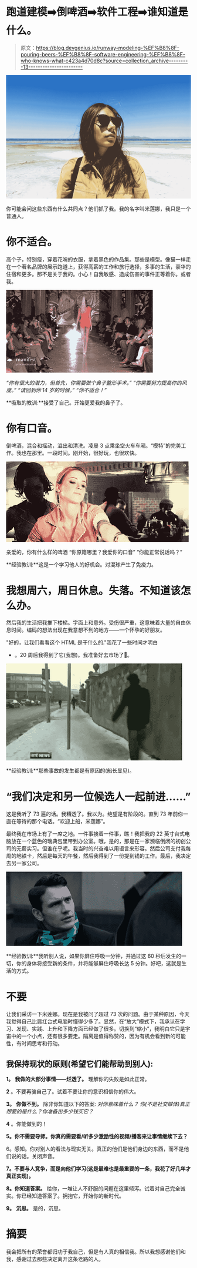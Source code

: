 # 跑道建模➡️倒啤酒➡️软件工程➡️谁知道是什么。

> 原文：<https://blog.devgenius.io/runway-modeling-%EF%B8%8F-pouring-beers-%EF%B8%8F-software-engineering-%EF%B8%8F-who-knows-what-c423a4d70d8c?source=collection_archive---------13----------------------->

![](img/b5eeb854053ff5aacf2791f488fe6eb7.png)

你可能会问这些东西有什么共同点？他们抓了我。我的名字叫米莲娜，我只是一个普通人。

# 你不适合。

高个子，特别瘦，穿着花哨的衣服，拿着黑色的作品集。那些是模型。像猫一样走在一个著名品牌的展示跑道上，获得高薪的工作和旅行选择，多事的生活，豪华的住宿和更多。那不是关于我的。小心！自我敏感、造成伤害的事件正等着你。或者我。

![](img/4f7cbbb5e9a26624be6f96700d4d8f8c.png)

*“你有很大的潜力，但首先，你需要做个鼻子整形手术。”
“你需要努力提高你的风度。”
“请回到你 14 岁的时候。”
“你不适合！”*

**吸取的教训:**接受了自己。开始更爱我的鼻子了。

# 你有口音。

倒啤酒，混合和摇动，溢出和清洗。凌晨 3 点乘坐空火车车厢。“模特”的完美工作。我也在那里。一段时间。刚开始，很好玩，也很欢快。

![](img/3128d28ad08aa084eb3368e3cd0159a2.png)

亲爱的，你有什么样的啤酒
“你原籍哪里？我爱你的口音”
“你能正常说话吗？”

**经验教训:**这是一个学习他人的好机会。对混球产生了免疫力。

# 我想周六，周日休息。失落。不知道该怎么办。

然后我的生活把我推下楼梯。字面上和意外。受伤很严重，这意味着大量的自由休息时间。编码的想法出现在我意想不到的地方——一个怀孕的好朋友。

"好的，让我们看看这个 HTML 是干什么的."我花了一些时间才明白

*   。20 周后我得到了它(我想)。我准备好去市场了💪。

![](img/510da30c235a301298acd4c9e2a0b707.png)

**经验教训:**那些事故的发生都是有原因的(船长显见)。

# “我们决定和另一位候选人一起前进……”

这是我听了 73 遍的话。我糟透了。我以为。绝望是有阶段的。直到 73 年前你一直在等待的那个电话。“欢迎上船，米莲娜”。

最终我在市场上有了一席之地。一件事接着一件事，瞧！我把我的 22 英寸台式电脑放在一个蓝色的瑞典包里带到办公室。哦，是的，那是在一家濒临倒闭的初创公司的无薪实习。但谁在乎呢。我当时的兴奋难以用语言来形容。然后公司支付我每周的地铁卡，然后是每天的午餐，然后我得到了一份提到钱的工作。最后，我决定去另一家公司。

![](img/3e6aa80334ecbf45138301b822192a19.png)

**经验教训:**我听别人说，如果你屏住呼吸一分钟，并通过这 60 秒后发生的一切，你的身体将接受新的条件，并将能够屏住呼吸长达 5 分钟。好吧，这就是生活的方式。

# 不要

让我们采访一下米莲娜。现在是我被问了超过 73 次的问题。由于某种原因，今天我觉得自己比肩扛台式电脑时懂得少多了。显然，在“放大”模式下，我承认在学习、发现、实践、上升和下降方面已经做了很多。切换到“缩小”，我明白它只是宇宙中的一个小点，还有很多要走。隔离是值得称赞的，因为有机会看到新的可能性，有时间思考和行动。

## 我保持现状的原则(希望它们能帮助到别人):

**1。** **我做的大部分事情——烂透了。**
理解你的失败是如此正常。

**2** 。不要再骗自己了。试着不要让你的意识相信你的伟大。

**3。** **你做不到。**
除非你知道以下的答案:
*对你意味着什么？
你(不是社交媒体)真正想要的是什么？你准备出多少钱买它？*

**4** 。你能做到的！

**5。你不需要导师。你真的需要看/听多少激励性的视频/播客来让事情继续下去？**

6。感知。你对别人的看法与现实无关。真正的他们是他们身边的东西，而不是他们说的话。关闭声音。

**7。不要与人竞争，而是向他们学习(这是最难也是最重要的一条，我花了好几年才真正实现)。**

**8。你知道答案。**
给你，一堆让人不舒服的问题在这里倾泻。试着对自己完全诚实。你已经知道答案了。拥抱它，开始你的新时代。

**9。** **沉思。** 是的，沉思。

# 摘要

我会把所有的荣誉都归功于我自己，但是有人真的相信我。所以我想感谢他们和我，感谢过去那些决定离开这条老路的人。